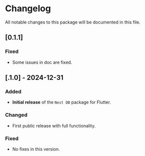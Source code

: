 # Changelog

All notable changes to this package will be documented in this file.

## [0.1.1]
### Fixed
- Some issues in doc are fixed.


## [.1.0] - 2024-12-31
### Added
- **Initial release** of the `Nest DB` package for Flutter.
  
### Changed
- First public release with full functionality.

### Fixed
- No fixes in this version.